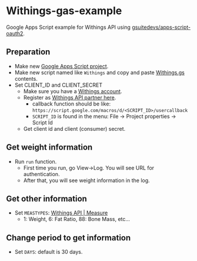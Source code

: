 # Withings-gas-example
Google Apps Script example for Withings API using [gsuitedevs/apps-script-oauth2](https://github.com/gsuitedevs/apps-script-oauth2).

## Preparation
* Make new [Google Apps Script project](https://script.google.com/home).
* Make new script named like `Withings` and copy and paste [Withings.gs](https://github.com/rcmdnk/Withings-gas-example/blob/main/Withings.gs) contents.
* Set CLIENT_ID and CLIENT_SECRET
    * Make sure you have a [Withings account](https://account.withings.com/connectionuser/account_create).
    * Register as [Withings API partner here](https://account.withings.com/partner/add_oauth2).
        * callback function should be like: `https://script.google.com/macros/d/<SCRIPT_ID>/usercallback`
        * `SCRIPT_ID` is found in the menu: File -> Project properties -> Script Id 
    * Get client id and client (consumer) secret.

## Get weight information
* Run `run` function.
    * First time you run, go View->Log. You will see URL for authentication.
    * After that, you will see weight information in the log.
  
## Get other information
* Set `MEASTYPES`:  [Withings API | Measure](https://developer.withings.com/oauth2/#tag/measure)
    * 1: Weight, 6: Fat Ratio, 88: Bone Mass, etc...

## Change period to get information
* Set `DAYS`: default is 30 days.
